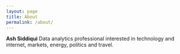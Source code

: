 ```yaml
---
layout: page
title: About
permalink: /about/
---
```


**Ash Siddiqui**
Data analytics professional interested in technology and internet, markets, energy, politics and travel. 
